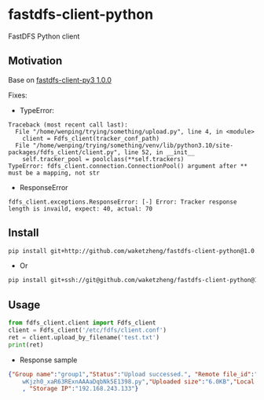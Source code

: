 # fastdfs-client-python
FastDFS Python client

## Motivation

Base on [fastdfs-client-py3 1.0.0](https://pypi.org/project/fastdfs-client-py3/)

Fixes:
- TypeError:
```
Traceback (most recent call last):
  File "/home/wenping/trying/something/upload.py", line 4, in <module>
    client = Fdfs_client(tracker_conf_path)
  File "/home/wenping/trying/something/venv/lib/python3.10/site-packages/fdfs_client/client.py", line 52, in __init__
    self.tracker_pool = poolclass(**self.trackers)
TypeError: fdfs_client.connection.ConnectionPool() argument after ** must be a mapping, not str
```
- ResponseError
```
fdfs_client.exceptions.ResponseError: [-] Error: Tracker response length is invaild, expect: 40, actual: 70
```

## Install

```bash
pip install git+http://github.com/waketzheng/fastdfs-client-python@1.0.1#egg=fdfs-client
```
- Or
```bash
pip install git+ssh://git@github.com/waketzheng/fastdfs-client-python@1.0.1#egg=fdfs-client
```

## Usage

```py
from fdfs_client.client import Fdfs_client
client = Fdfs_client('/etc/fdfs/client.conf')
ret = client.upload_by_filename('test.txt')
print(ret)
```
- Response sample
```JSON
{"Group name":"group1","Status":"Upload successed.", "Remote file_id":"group1/M00/00/00/
	wKjzh0_xaR63RExnAAAaDqbNk5E1398.py","Uploaded size":"6.0KB","Local file name":"test"
	, "Storage IP":"192.168.243.133"}
```
